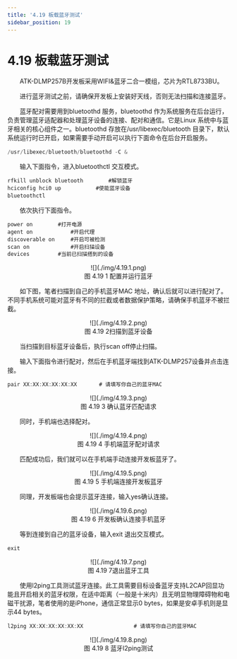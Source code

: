 ```yaml
---
title: '4.19 板载蓝牙测试'
sidebar_position: 19
---
```


# 4.19 板载蓝牙测试

&emsp;&emsp;ATK-DLMP257B开发板采用WIFI&蓝牙二合一模组，芯片为RTL8733BU。

&emsp;&emsp;进行蓝牙测试之前，请确保开发板上安装好天线，否则无法扫描和连接蓝牙。

&emsp;&emsp;蓝牙配对需要用到bluetoothd 服务，bluetoothd 作为系统服务在后台运行，负责管理蓝牙适配器和处理蓝牙设备的连接、配对和通信。它是Linux 系统中与蓝牙相关的核心组件之一。bluetoothd 存放在/usr/libexec/bluetooth 目录下，默认系统运行时已开启，如果需要手动开启可以执行下面命令在后台开启服务。

```c#
/usr/libexec/bluetooth/bluetoothd -C &
```

&emsp;&emsp;输入下面指令，进入bluetoothctl 交互模式。

```c#
rfkill unblock bluetooth		#解锁蓝牙
hciconfig hci0 up			#使能蓝牙设备
bluetoothctl
```

&emsp;&emsp;依次执行下面指令。

```c#
power on 		#打开电源
agent on 			#开启代理
discoverable on 	#开启可被检测
scan on 			#开启扫描设备
devices			#当前已扫描搭到的设备
```

<center>
![](./img/4.19.1.png)<br />
图 4.19 1 配置并运行蓝牙
</center>

&emsp;&emsp;如下图，笔者扫描到自己的手机蓝牙MAC 地址，确认后就可以进行配对了。不同手机系统可能对蓝牙有不同的拦截或者数据保护策略，请确保手机蓝牙不被拦截。

<center>
![](./img/4.19.2.png)<br />
图 4.19 2扫描到蓝牙设备
</center>

&emsp;&emsp;当扫描到目标蓝牙设备后，执行scan off停止扫描。

&emsp;&emsp;输入下面指令进行配对，然后在手机蓝牙端找到ATK-DLMP257设备并点击连接。

```c#
pair XX:XX:XX:XX:XX:XX	     # 请填写你自己的蓝牙MAC
```

<center>
![](./img/4.19.3.png)<br />
图 4.19 3 确认蓝牙匹配请求
</center>

&emsp;&emsp;同时，手机端也选择配对。

<center>
![](./img/4.19.4.png)<br />
图 4.19 4 手机端蓝牙配对请求
</center>

&emsp;&emsp;匹配成功后，我们就可以在手机端手动连接开发板蓝牙了。

<center>
![](./img/4.19.5.png)<br />
图 4.19 5 手机端连接开发板蓝牙
</center>

&emsp;&emsp;同理，开发板端也会提示蓝牙连接，输入yes确认连接。

<center>
![](./img/4.19.6.png)<br />
图 4.19 6 开发板确认连接手机蓝牙
</center>

&emsp;&emsp;等到连接到自己的蓝牙设备，输入exit 退出交互模式。

```c#
exit
```

<center>
![](./img/4.19.7.png)<br />
图 4.19 7退出蓝牙工具
</center>

&emsp;&emsp;使用l2ping工具测试蓝牙连接。此工具需要目标设备蓝牙支持L2CAP回显功能且开启相关的蓝牙权限，在适中距离（一般是十米内）且无明显物理障碍物和电磁干扰源，笔者使用的是iPhone，通信正常显示0 bytes，如果是安卓手机则是显示44 bytes。

```c#
l2ping XX:XX:XX:XX:XX:XX				# 请填写你自己的蓝牙MAC
```

<center>
![](./img/4.19.8.png)<br />
图 4.19 8 蓝牙l2ping测试
</center>





